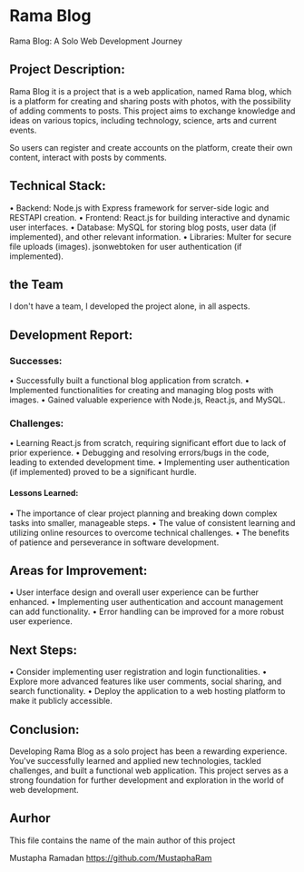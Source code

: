 # Rama Blog

Rama Blog: A Solo Web Development Journey


## Project Description:
Rama Blog it is a project that is a web application, named Rama blog, which is a platform for creating and sharing posts with photos, with the possibility of adding comments to posts.
This project aims to exchange knowledge and ideas on various topics, including technology, science, arts and current events.

So users can register and create accounts on the platform, create their own content, interact with posts by comments.


## Technical Stack:
•	Backend: Node.js with Express framework for server-side logic and RESTAPI creation.
•	Frontend: React.js for building interactive and dynamic user interfaces.
•	Database: MySQL for storing blog posts, user data (if implemented), and other relevant information.
•	Libraries: Multer for secure file uploads (images).
               jsonwebtoken for user authentication (if implemented).


## the Team
I don't have a team, I developed the project alone, in all aspects.


## Development Report:
### Successes:
•	Successfully built a functional blog application from scratch.
•	Implemented functionalities for creating and managing blog posts with images.
•	Gained valuable experience with Node.js, React.js, and MySQL.

### Challenges:
•	Learning React.js from scratch, requiring significant effort due to lack of prior experience.
•	Debugging and resolving errors/bugs in the code, leading to extended development time.
•	Implementing user authentication (if implemented) proved to be a significant hurdle.

#### Lessons Learned:
•	The importance of clear project planning and breaking down complex tasks into smaller, manageable steps.
•	The value of consistent learning and utilizing online resources to overcome technical challenges.
•	The benefits of patience and perseverance in software development.


## Areas for Improvement:
•	User interface design and overall user experience can be further enhanced.
•	Implementing user authentication and account management can add functionality.
•	Error handling can be improved for a more robust user experience.


## Next Steps:
•	Consider implementing user registration and login functionalities.
•	Explore more advanced features like user comments, social sharing, and search functionality.
•	Deploy the application to a web hosting platform to make it publicly accessible.


## Conclusion:
Developing Rama Blog as a solo project has been a rewarding experience. You've successfully learned and applied new technologies, tackled challenges, and built a functional web application. This project serves as a strong foundation for further development and exploration in the world of web development.

## Aurhor
This file contains the name of the main author of this project

Mustapha Ramadan https://github.com/MustaphaRam
